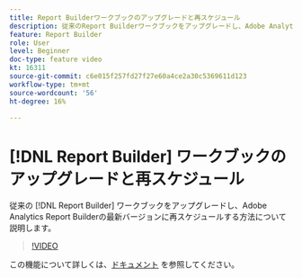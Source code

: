 ```yaml
---
title: Report Builderワークブックのアップグレードと再スケジュール
description: 従来のReport Builderワークブックをアップグレードし、Adobe Analytics Report Builderの最新バージョンに再スケジュールする方法について説明します。
feature: Report Builder
role: User
level: Beginner
doc-type: feature video
kt: 16311
source-git-commit: c6e015f257fd27f27e60a4ce2a30c5369611d123
workflow-type: tm+mt
source-wordcount: '56'
ht-degree: 16%

---
```


# [!DNL Report Builder] ワークブックのアップグレードと再スケジュール

従来の [!DNL Report Builder] ワークブックをアップグレードし、Adobe Analytics Report Builderの最新バージョンに再スケジュールする方法について説明します。

>[!VIDEO](https://video.tv.adobe.com/v/3434957/?quality=12&learn=on)

この機能について詳しくは、[ドキュメント](https://experienceleague.adobe.com/en/docs/analytics/analyze/report-builder/home) を参照してください。
